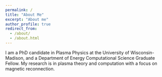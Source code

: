 ```yaml
---
permalink: /
title: "About Me"
excerpt: "About me"
author_profile: true
redirect_from: 
  - /about/
  - /about.html
---
```


I am a PhD candidate in Plasma Physics at the University of Wisconsin-Madison, and a Department of Energy Computational Science Graduate Fellow. My research is in plasma theory and computation with a focus on magnetic reconnection. 